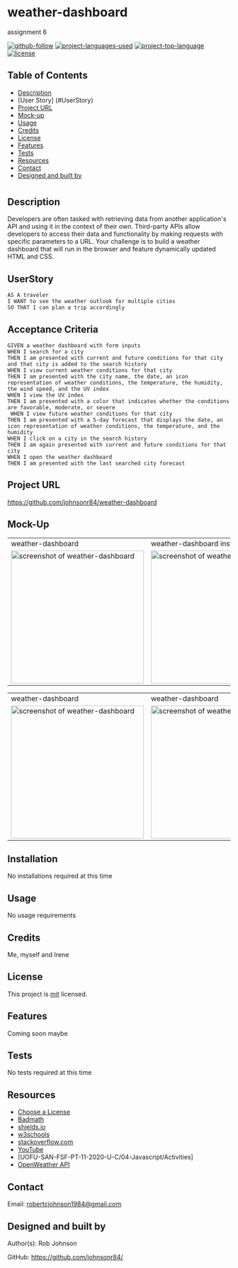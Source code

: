 # weather-dashboard
assignment 6

  [![github-follow](https://img.shields.io/github/followers/johnsonr84?label=Follow&logoColor=lightgrey&style=social)](https://github.com/johnsonr84)
  [![project-languages-used](https://img.shields.io/github/languages/count/johnsonr84/readme-generator?color=orange)](https://github.com/johnsonr84/weather-dashboard)
  [![project-top-language](https://img.shields.io/github/languages/top/johnsonr84/readme-generator?color=yellow)](https://github.com/johnsonr84/weather-dashboard)
  [![license](https://img.shields.io/badge/license-mit-brightgreen.svg)](https://choosealicense.com/licenses/mit/)

  ## Table of Contents 
  * [Description](#Description)
  * [User Story] (#UserStory)
  * [Project URL](#Project-URL)
  * [Mock-up](#Mock-up)
  * [Usage](#Usage)
  * [Credits](#Credits)
  * [License](#License)
  * [Features](#Features)
  * [Tests](#Tests)
  * [Resources](#Resources)
  * [Contact](#Contact)
  * [Designed and built by](#Designed-and-built-by)
  #
  
  ## Description 
  Developers are often tasked with retrieving data from another application's API and using it in the context of their own. Third-party APIs allow developers to access their data and functionality by making requests with specific parameters to a URL. Your challenge is to build a weather dashboard that will run in the browser and feature dynamically updated HTML and CSS. 

  ## UserStory 
  ```
  AS A traveler
  I WANT to see the weather outlook for multiple cities
  SO THAT I can plan a trip accordingly
  ```
  ## Acceptance Criteria
  ```
  GIVEN a weather dashboard with form inputs
  WHEN I search for a city
  THEN I am presented with current and future conditions for that city and that city is added to the search history
  WHEN I view current weather conditions for that city
  THEN I am presented with the city name, the date, an icon representation of weather conditions, the temperature, the humidity, the wind speed, and the UV index
  WHEN I view the UV index
  THEN I am presented with a color that indicates whether the conditions are favorable, moderate, or severe
   WHEN I view future weather conditions for that city
  THEN I am presented with a 5-day forecast that displays the date, an icon representation of weather conditions, the temperature, and the humidity
  WHEN I click on a city in the search history
  THEN I am again presented with current and future conditions for that city
  WHEN I open the weather dashboard
  THEN I am presented with the last searched city forecast
  ```
  ## Project URL
  https://github.com/johnsonr84/weather-dashboard

  ## Mock-Up
  <table>
  <tr>
    <td>weather-dashboard</td>
     <td>weather-dashboard instructions</td>
  </tr>
  <tr>
    <td><img src="./img/weather-dashboard_1.png" height=300 alt="screenshot of weather-dashboard"></td>
    <td><img src="./img/weather-dashboard_2.png" height=300 alt="screenshot of weather-dashboard"></td>
  </tr>
  </table>
  <table>
  <tr>
     <td>weather-dashboard</td>
     <td>weather-dashboard</td>
  </tr>
   <tr>
    <td><img src="./img/weather-dashboard_3.png" height=300 alt="screenshot of weather-dashboard"></td>
    <td><img src="./img/weather-dashboard_4.png" height=300 alt="screenshot of weather-dashboard"></td>
  </tr>
 </table>

  ## Installation 
  No installations required at this time 

  ## Usage 
  No usage requirements

  ## Credits 
  Me, myself and Irene 

  ## License 
  This project is [mit](https://choosealicense.com/licenses/mit/) licensed.

  ## Features
  Coming soon maybe 

  ## Tests
  No tests required at this time 

  ## Resources
  * [Choose a License](https://choosealicense.com/)
  * [Badmath](https://img.shields.io/github/languages/top/nielsenjared/badmath)
  * [shields.io](https://shields.io/)
  * [w3schools](https://www.w3schools.com/)
  * [stackoverflow.com](https://stackoverflow.com/)
  * [YouTube](https://www.youtube.com/)
  * [UOFU-SAN-FSF-PT-11-2020-U-C/04-Javascript/Activities]
  * [OpenWeather API](https://openweathermap.org/api)

  ## Contact
  Email: robertcjohnson1984@gmail.com 

  ## Designed and built by
  Author(s): Rob Johnson  

  GitHub: https://github.com/johnsonr84/ 
